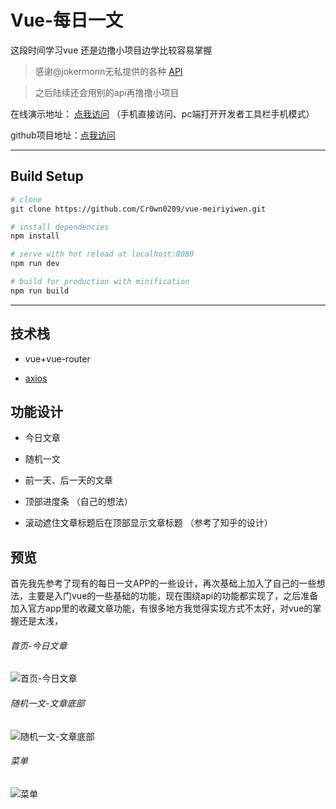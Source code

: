 # Vue-每日一文
这段时间学习vue 还是边撸小项目边学比较容易掌握

>感谢@jokermonn无私提供的各种 [API](https://github.com/jokermonn/-Api)

>之后陆续还会用别的api再撸撸小项目

在线演示地址： [点我访问](http://www.cr0wn0209.me/vue-meiriyiwen)
（手机直接访问、pc端打开开发者工具栏手机模式）

github项目地址：[点我访问](https://github.com/Cr0wn0209/vue-meiriyiwen)

---
## Build Setup

``` bash
# clone
git clone https://github.com/Cr0wn0209/vue-meiriyiwen.git

# install dependencies
npm install

# serve with hot reload at localhost:8080
npm run dev

# build for production with minification
npm run build
```
---
## 技术栈

 - vue+vue-router

 - [axios](https://www.npmjs.com/package/axios)

## 功能设计

 - 今日文章

 - 随机一文

 - 前一天、后一天的文章

 - 顶部进度条 （自己的想法）

 - 滚动遮住文章标题后在顶部显示文章标题 （参考了知乎的设计）

## 预览

首先我先参考了现有的每日一文APP的一些设计，再次基础上加入了自己的一些想法，主要是入门vue的一些基础的功能，现在围绕api的功能都实现了，之后准备加入官方app里的收藏文章功能，有很多地方我觉得实现方式不太好，对vue的掌握还是太浅，
###### 首页-今日文章
![首页-今日文章](./res/meiriyiwen-index.png)

###### 随机一文-文章底部
![随机一文-文章底部](./res/meiriyiwen-bottom.png)

###### 菜单
![菜单](./res/meiriyiwen-sidemenu-2.png)
